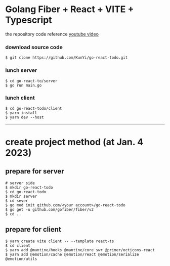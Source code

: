 Golang Fiber + React + VITE + Typescript
===

the repository code reference [youtube video](https://www.youtube.com/watch?v=QevhhM_QfbM)


### download source code
```
$ git clone https://github.com/KunYi/go-react-todo.git
```
### lunch server
```
$ cd go-react-to/server
$ go run main.go
```

### lunch client
```
$ cd go-react-todo/client
$ yarn install
$ yarn dev --host
```

---
# create project method (at Jan. 4 2023)

## prepare for server
```
# server side
$ mkdir go-react-todo
$ cd go-react-todo
$ mkdir server
$ cd sever
$ go mod init github.com/<your account>/go-react-todo
$ go get -u github.com/gofiber/fiber/v2
$ cd ..
```
## prepare for client
```
$ yarn create vite client -- --template react-ts
$ cd client
$ yarn add @mantine/hooks @mantine/core swr @primer/octicons-react
$ yarn add @emotion/cache @emotion/react @emotion/serialize @emotion/utils
```
